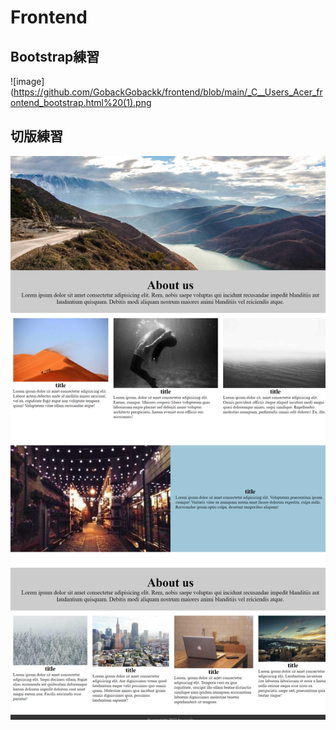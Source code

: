 # Frontend

## Bootstrap練習
![image](https://github.com/GobackGobackk/frontend/blob/main/_C__Users_Acer_frontend_bootstrap.html%20(1).png

## 切版練習
![image](https://github.com/GobackGobackk/frontend/blob/main/_C__Users_Acer_frontend_congee_first.html.png)
